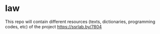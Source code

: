 # law
This repo will contain different resources (texts, dictionaries, programming codes, etc) of the project https://ssrlab.by/7804
